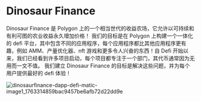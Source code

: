 # Dinosaur Finance

Dinosaur Finance 是 Polygon 上的一个相当世代的收益农场，它允许以可持续和有利可图的农业收益永久增加价格！
我们的目标是在 Polygon 上构建一个一体化的 defi 平台，其中包含不同的应用程序，每个应用程序都比其他应用程序更有趣，例如 AMM、产量优化器、nft 游戏和更多令人兴奋的东西！自 Defi 开始以来，我们已经看到许多项目启动，每个项目都专注于一个部门，其代币通常因为无用而一文不值。
我们建立 Dinosaur Finance 的目标是解决这些问题，并为每个用户提供最好的 defi 体验！

![dinosaurfinance-dapp-defi-matic-image1_1763314859bac9457be6afb72d22dd9e](\dinosaurfinance-dapp-defi-matic-image1_1763314859bac9457be6afb72d22dd9e.png)

